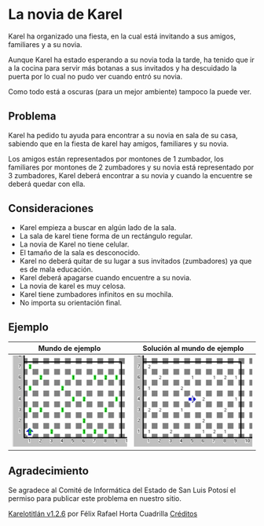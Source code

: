# La novia de Karel

Karel ha organizado una fiesta, en la cual está invitando a sus amigos, familiares y a su novia.

Aunque Karel ha estado esperando a su novia toda la tarde, ha tenido que ir a la cocina para servir más botanas a sus invitados y ha descuidado la puerta por lo cual no pudo ver cuando entró su novia.

Como todo está a oscuras (para un mejor ambiente) tampoco la puede ver.

## Problema

Karel ha pedido tu ayuda para encontrar a su novia en sala de su casa, sabiendo que en la fiesta de karel hay amigos, familiares y su novia.

Los amigos están representados por montones de 1 zumbador, los familiares por montones de 2 zumbadores y su novia está representado por 3 zumbadores, Karel deberá encontrar a su novia y cuando la encuentre se deberá quedar con ella.

## Consideraciones

- Karel empieza a buscar en algún lado de la sala.
- La sala de karel tiene forma de un rectángulo regular.
- La novia de Karel no tiene celular.
- El tamaño de la sala es desconocido.
- Karel no deberá quitar de su lugar a sus invitados (zumbadores) ya que es de mala educación.
- Karel deberá apagarse cuando encuentre a su novia.
- La novia de karel es muy celosa.
- Karel tiene zumbadores infinitos en su mochila.
- No importa su orientación final.

## Ejemplo

 Mundo de ejemplo | Solución al mundo de ejemplo
---|---
 ![](images/img1.jpg) | ![](images/img2.jpg)

## Agradecimiento

Se agradece al Comité de Informática del Estado de San Luis Potosí el permiso para publicar este problema en nuestro sitio.

[Karelotitlán v1.2.6](http://www.cmirg.com/karelotitlan/pantallas/Problema.aspx?id=12965)
por Félix Rafael Horta Cuadrilla
[Créditos](http://www.cmirg.com/karelotitlan/pantallas/AcercaDe.aspx)
